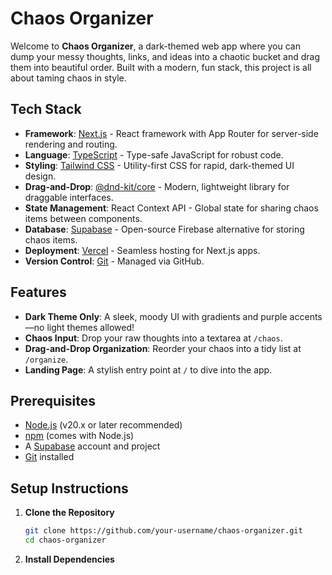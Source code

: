 # Chaos Organizer

Welcome to **Chaos Organizer**, a dark-themed web app where you can dump your messy thoughts, links, and ideas into a chaotic bucket and drag them into beautiful order. Built with a modern, fun stack, this project is all about taming chaos in style.

## Tech Stack

- **Framework**: [Next.js](https://nextjs.org/) - React framework with App Router for server-side rendering and routing.
- **Language**: [TypeScript](https://www.typescriptlang.org/) - Type-safe JavaScript for robust code.
- **Styling**: [Tailwind CSS](https://tailwindcss.com/) - Utility-first CSS for rapid, dark-themed UI design.
- **Drag-and-Drop**: [@dnd-kit/core](https://dndkit.com/) - Modern, lightweight library for draggable interfaces.
- **State Management**: React Context API - Global state for sharing chaos items between components.
- **Database**: [Supabase](https://supabase.com/) - Open-source Firebase alternative for storing chaos items.
- **Deployment**: [Vercel](https://vercel.com/) - Seamless hosting for Next.js apps.
- **Version Control**: [Git](https://git-scm.com/) - Managed via GitHub.

## Features

- **Dark Theme Only**: A sleek, moody UI with gradients and purple accents—no light themes allowed!
- **Chaos Input**: Drop your raw thoughts into a textarea at `/chaos`.
- **Drag-and-Drop Organization**: Reorder your chaos into a tidy list at `/organize`.
- **Landing Page**: A stylish entry point at `/` to dive into the app.

## Prerequisites

- [Node.js](https://nodejs.org/) (v20.x or later recommended)
- [npm](https://www.npmjs.com/) (comes with Node.js)
- A [Supabase](https://supabase.com/) account and project
- [Git](https://git-scm.com/) installed

## Setup Instructions

1. **Clone the Repository**
   ```bash
   git clone https://github.com/your-username/chaos-organizer.git
   cd chaos-organizer

1. **Install Dependencies**
